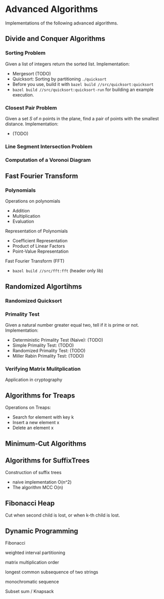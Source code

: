# Advanced Algorithms

Implementations of the following advanced algorithms.

## Divide and Conquer Algorithms

### Sorting Problem

Given a list of integers return the sorted list. Implementation:
- Mergesort (TODO)
- Quicksort: Sorting by partitioning `./quicksort`
- Before you use, build it with `bazel build //src/quicksort:quicksort`
- `bazel build //src/quicksort:quicksort-run` for building an example execution.

### Closest Pair Problem

Given a set *S* of *n* points in the plane, find a pair of points with the
smallest distance. Implementation:
- (TODO)

### Line Segment Intersection Problem

### Computation of a Voronoi Diagram

## Fast Fourier Transform

### Polynomials

Operations on polynomials
- Addition
- Multiplication
- Evaluation

Representation of Polynomials
- Coefficient Representation
- Product of Linear Factors
- Point-Value Representation

Fast Fourier Transform (FFT)

- `bazel build //src/fft:fft` (header only lib)

## Randomized Algortihms

### Randomized Quicksort

### Primality Test

Given a natural number greater equal two, tell if it is prime or not. Implementation:
- Deterministic Primality Test (Naive): (TODO)
- Simple Primality Test: (TODO)
- Randomized Primality Test: (TODO)
- Miller Rabin Primality Test: (TODO)

### Verifying Matrix Mulitplication

Application in cryptography

## Algorithms for Treaps

Operations on Treaps:
- Search for element with key k
- Insert a new element x
- Delete an element x

## Minimum-Cut Algorithms

## Algorithms for SuffixTrees

Construction of suffix trees
- naive implementation O(n^2)
- The algorithm MCC O(n)

## Fibonacci Heap

Cut when second child is lost, or when k-th child is lost.

## Dynamic Programming

Fibonacci

weighted interval partitioning

matrix multiplication order

longest common subsequence of two strings

monochromatic sequence

Subset sum / Knapsack


